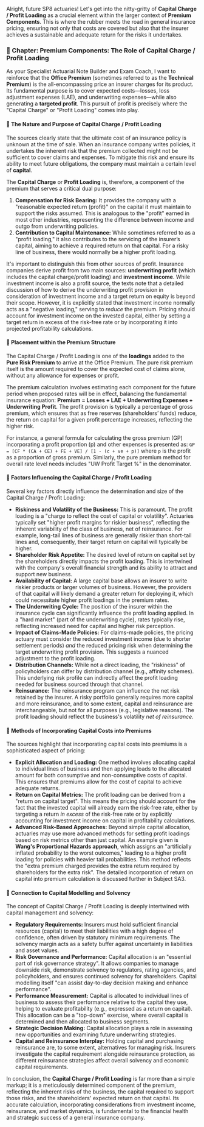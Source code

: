 Alright, future SP8 actuaries\! Let's get into the nitty-gritty of **Capital Charge / Profit Loading** as a crucial element within the larger context of **Premium Components**. This is where the rubber meets the road in general insurance pricing, ensuring not only that costs are covered but also that the insurer achieves a sustainable and adequate return for the risks it undertakes.

### **📗 Chapter: Premium Components: The Role of Capital Charge / Profit Loading**

As your Specialist Actuarial Note Builder and Exam Coach, I want to reinforce that the **Office Premium** (sometimes referred to as the **Technical Premium**) is the all-encompassing price an insurer charges for its product. Its fundamental purpose is to cover expected costs—losses, loss adjustment expenses (LAE), and underwriting expenses—while also generating a **targeted profit**. This pursuit of profit is precisely where the "Capital Charge" or "Profit Loading" comes into play.

#### **🔹 The Nature and Purpose of Capital Charge / Profit Loading**

The sources clearly state that the ultimate cost of an insurance policy is unknown at the time of sale. When an insurance company writes policies, it undertakes the inherent risk that the premium collected might not be sufficient to cover claims and expenses. To mitigate this risk and ensure its ability to meet future obligations, the company must maintain a certain level of **capital**.

The **Capital Charge** or **Profit Loading** is, therefore, a component of the premium that serves a critical dual purpose:

1. **Compensation for Risk Bearing:** It provides the company with a "reasonable expected return (profit)" on the capital it must maintain to support the risks assumed. This is analogous to the "profit" earned in most other industries, representing the difference between income and outgo from underwriting policies.  
2. **Contribution to Capital Maintenance:** While sometimes referred to as a "profit loading," it also contributes to the servicing of the insurer’s capital, aiming to achieve a required return on that capital. For a risky line of business, there would normally be a higher profit loading.

It's important to distinguish this from other sources of profit. Insurance companies derive profit from two main sources: **underwriting profit** (which includes the capital charge/profit loading) and **investment income**. While investment income is also a profit source, the texts note that a detailed discussion of how to derive the underwriting profit provision in consideration of investment income and a target return on equity is beyond their scope. However, it is explicitly stated that investment income normally acts as a "negative loading," serving to *reduce* the premium. Pricing should account for investment income on the invested capital, either by setting a target return in excess of the risk-free rate or by incorporating it into projected profitability calculations.

#### **🔹 Placement within the Premium Structure**

The Capital Charge / Profit Loading is one of the **loadings** added to the **Pure Risk Premium** to arrive at the Office Premium. The pure risk premium itself is the amount required to cover the expected cost of claims alone, without any allowance for expenses or profit.

The premium calculation involves estimating each component for the future period when proposed rates will be in effect, balancing the fundamental insurance equation: **Premium \= Losses \+ LAE \+ Underwriting Expenses \+ Underwriting Profit**. The profit provision is typically a percentage of gross premium, which ensures that as free reserves (shareholders’ funds) reduce, the return on capital for a given profit percentage increases, reflecting the higher risk.

For instance, a general formula for calculating the gross premium (GP) incorporating a profit proportion (p) and other expenses is presented as: `GP = [CF * (CA + CE) + FE + VE] / [1 - (c + ve + p)]` where `p` is the profit as a proportion of gross premium. Similarly, the pure premium method for overall rate level needs includes "UW Profit Target %" in the denominator.

#### **🔹 Factors Influencing the Capital Charge / Profit Loading**

Several key factors directly influence the determination and size of the Capital Charge / Profit Loading:

* **Riskiness and Volatility of the Business:** This is paramount. The profit loading is a "charge to reflect the cost of capital or volatility". Actuaries typically set "higher profit margins for riskier business", reflecting the inherent variability of the class of business, net of reinsurance. For example, long-tail lines of business are generally riskier than short-tail lines and, consequently, their target return on capital will typically be higher.  
* **Shareholder Risk Appetite:** The desired level of return on capital set by the shareholders directly impacts the profit loading. This is intertwined with the company's overall financial strength and its ability to attract and support new business.  
* **Availability of Capital:** A large capital base allows an insurer to write riskier products or larger volumes of business. However, the providers of that capital will likely demand a greater return for deploying it, which could necessitate higher profit loadings in the premium rates.  
* **The Underwriting Cycle:** The position of the insurer within the insurance cycle can significantly influence the profit loading applied. In a "hard market" (part of the underwriting cycle), rates typically rise, reflecting increased need for capital and higher risk perception.  
* **Impact of Claims-Made Policies:** For claims-made policies, the pricing actuary must consider the reduced investment income (due to shorter settlement periods) *and* the reduced pricing risk when determining the target underwriting profit provision. This suggests a nuanced adjustment to the profit loading.  
* **Distribution Channels:** While not a direct loading, the "riskiness" of policyholders can differ by distribution channel (e.g., affinity schemes). This underlying risk profile can indirectly affect the profit loading needed for business sourced through that channel.  
* **Reinsurance:** The reinsurance program can influence the net risk retained by the insurer. A risky portfolio generally requires more capital and more reinsurance, and to some extent, capital and reinsurance are interchangeable, but not for all purposes (e.g., legislative reasons). The profit loading should reflect the business's volatility *net of reinsurance*.

#### **🔹 Methods of Incorporating Capital Costs into Premiums**

The sources highlight that incorporating capital costs into premiums is a sophisticated aspect of pricing:

* **Explicit Allocation and Loading:** One method involves allocating capital to individual lines of business and then applying loads to the allocated amount for both consumptive and non-consumptive costs of capital. This ensures that premiums allow for the cost of capital to achieve adequate returns.  
* **Return on Capital Metrics:** The profit loading can be derived from a "return on capital target". This means the pricing should account for the fact that the invested capital will already earn the risk-free rate, either by targeting a return *in excess* of the risk-free rate or by explicitly accounting for investment income on capital in profitability calculations.  
* **Advanced Risk-Based Approaches:** Beyond simple capital allocation, actuaries may use more advanced methods for setting profit loadings based on risk metrics other than just capital. An example given is **Wang's Proportional Hazards approach**, which assigns an "artificially inflated probability to the worst outcomes," leading to a higher profit loading for policies with heavier tail probabilities. This method reflects the "extra premium charged provides the extra return required by shareholders for the extra risk". The detailed incorporation of return on capital into premium calculation is discussed further in Subject SA3.

#### **🔹 Connection to Capital Modelling and Solvency**

The concept of Capital Charge / Profit Loading is deeply intertwined with capital management and solvency:

* **Regulatory Requirements:** Insurers must hold sufficient financial resources (capital) to meet their liabilities with a high degree of confidence, often driven by statutory minimum requirements. The solvency margin acts as a safety buffer against uncertainty in liabilities and asset values.  
* **Risk Governance and Performance:** Capital allocation is an "essential part of risk governance strategy". It allows companies to manage downside risk, demonstrate solvency to regulators, rating agencies, and policyholders, and ensures continued solvency for shareholders. Capital modelling itself "can assist day-to-day decision making and enhance performance".  
* **Performance Measurement:** Capital is allocated to individual lines of business to assess their performance relative to the capital they use, helping to evaluate profitability (e.g., expressed as a return on capital). This allocation can be a "top-down" exercise, where overall capital is determined and then allocated to business segments.  
* **Strategic Decision Making:** Capital allocation plays a role in assessing new opportunities and examining future underwriting strategies.  
* **Capital and Reinsurance Interplay:** Holding capital and purchasing reinsurance are, to some extent, alternatives for managing risk. Insurers investigate the capital requirement alongside reinsurance protection, as different reinsurance strategies affect overall solvency and economic capital requirements.

In conclusion, the **Capital Charge / Profit Loading** is far more than a simple markup; it is a meticulously determined component of the premium, reflecting the inherent risks of the business, the capital required to support those risks, and the shareholders' expected return on that capital. Its accurate calculation, incorporating considerations from investment income, reinsurance, and market dynamics, is fundamental to the financial health and strategic success of a general insurance company.

